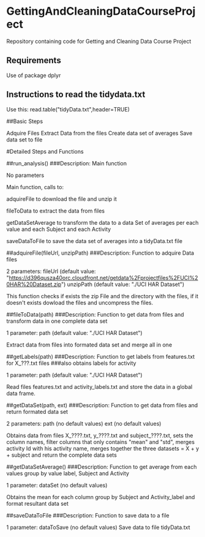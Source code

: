 # GettingAndCleaningDataCourseProject
Repository containing code for Getting and Cleaning Data Course Project

## Requirements

Use of package dplyr

## Instructions to read the tidydata.txt

Use this:
                read.table("tidyData.txt",header=TRUE)


##Basic Steps

Adquire Files
Extract Data from the files
Create data set of averages
Save data set to file

#Detailed Steps and Functions


##run_analysis()
###Description: Main function
 
No parameters

Main function, calls to:

adquireFile to download the file and unzip it

fileToData to extract the data from files

getDataSetAverage to transform the data to a data Set of averages per each value and each Subject and each Activity

saveDataToFile to save the data set of averages into a tidyData.txt file


##adquireFile(fileUrl, unzipPath) 
###Description: Function to adquire Data files

2 parameters: 
fileUrl         (default value: "https://d396qusza40orc.cloudfront.net/getdata%2Fprojectfiles%2FUCI%20HAR%20Dataset.zip")
unzipPath       (default value: "./UCI HAR Dataset")


This function checks if exists the zip File and the directory with the files, 
if it doesn't exists dowload the files and uncompress the files.
        

##fileToData(path) 
###Description: Function to get data from files and transform data in one complete data set

1 parameter:
path            (default value: "./UCI HAR Dataset")

Extract data from files into formated data set and merge all in one


##getLabels(path)
###Description: Function to get labels from features.txt for X_???.txt files
###also obtains labels for activity

1 parameter:
path            (default value: "./UCI HAR Dataset")
        
Read files features.txt and activity_labels.txt and store the data in a global data frame.


##getDataSet(path, ext)
###Description: Function to get data from files and return formated data set

2 parameters:
path            (no default values)
ext             (no default values)

Obtains data from files X_????.txt, y_????.txt and subject_????.txt, sets the column names, 
filter columns that only contains "mean" and "std", merges activity Id with his activity name, 
merges together the three datasets = X + y + subject and return the complete data sets


##getDataSetAverage()
###Description: Function to get average from each values group by value label, Subject and Activity

1 parameter:
dataSet         (no default values)

Obtains the mean for each column group by Subject and Activity_label and format resultant data set

##saveDataToFile
###Description: Function to save data to a file

1 parameter:
dataToSave      (no default values)
Save data to file tidyData.txt
